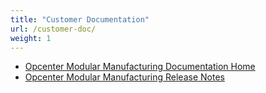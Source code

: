 ```yaml
---
title: "Customer Documentation"
url: /customer-doc/
weight: 1
---
```


- [Opcenter Modular Manufacturing Documentation Home](/customer-doc/opcenter-modular-manufacturing-documentation-home/)
- [Opcenter Modular Manufacturing Release Notes](/customer-doc/opcenter-modular-manufacturing-release-notes/)

